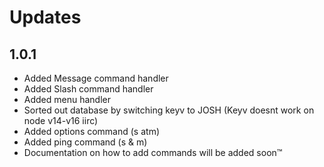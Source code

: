 # Updates

## 1.0.1

- Added Message command handler
- Added Slash command handler
- Added menu handler
- Sorted out database by switching keyv to JOSH (Keyv doesnt work on node v14-v16 iirc)
- Added options command (s atm)
- Added ping command (s & m)
- Documentation on how to add commands will be added soon™️